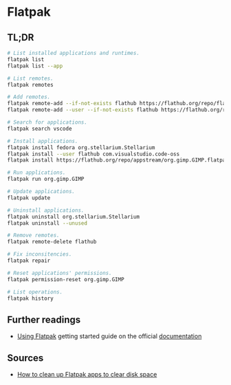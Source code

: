 # Flatpak

## TL;DR

```sh
# List installed applications and runtimes.
flatpak list
flatpak list --app

# List remotes.
flatpak remotes

# Add remotes.
flatpak remote-add --if-not-exists flathub https://flathub.org/repo/flathub.flatpakrepo
flatpak remote-add --user --if-not-exists flathub https://flathub.org/repo/flathub.flatpakrepo

# Search for applications.
flatpak search vscode

# Install applications.
flatpak install fedora org.stellarium.Stellarium
flatpak install --user flathub com.visualstudio.code-oss
flatpak install https://flathub.org/repo/appstream/org.gimp.GIMP.flatpakref

# Run applications.
flatpak run org.gimp.GIMP

# Update applications.
flatpak update

# Uninstall applications.
flatpak uninstall org.stellarium.Stellarium
flatpak uninstall --unused

# Remove remotes.
flatpak remote-delete flathub

# Fix inconsitencies.
flatpak repair

# Reset applications' permissions.
flatpak permission-reset org.gimp.GIMP

# List operations.
flatpak history
```

## Further readings

- [Using Flatpak] getting started guide on the official [documentation]

[documentation]: https://docs.flatpak.org/en/latest/
[using flatpak]: https://docs.flatpak.org/en/latest/using-flatpak.html

## Sources

- [How to clean up Flatpak apps to clear disk space]

[how to clean up flatpak apps to clear disk space]: https://www.debugpoint.com/2021/10/clean-up-flatpak/
